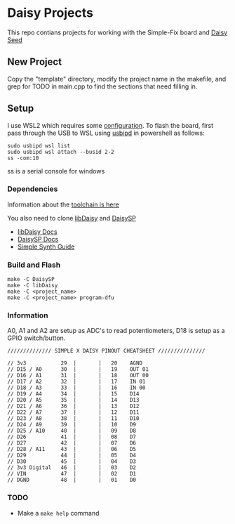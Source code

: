 # Daisy Projects
This repo contians projects for working with the Simple-Fix board and [Daisy Seed](https://www.electro-smith.com/daisy/daisy)

## New Project

Copy the "template" directory, modify the project name in the makefile, and
grep for TODO in main.cpp to find the sections that need filling in.

## Setup
I use WSL2 which requires some [configuration](https://blog.golioth.io/program-mcu-from-wsl2-with-usb-support/).
To flash the board, first pass through the USB to WSL using [usbipd](https://github.com/dorssel/usbipd-win) in powershell as follows:
```
sudo usbipd wsl list
sudo usbipd wsl attach --busid 2-2
ss -com:10
```
ss is a serial console for windows

### Dependencies
Information about the [toolchain is here](https://github.com/electro-smith/DaisyWiki/wiki/1d.-Installing-the-Toolchain-on-Linux)

You also need to clone [libDaisy](https://github.com/electro-smith/libDaisy) and [DaisySP](https://github.com/electro-smith/DaisySP)

- [libDaisy Docs](https://electro-smith.github.io/libDaisy/index.html)
- [DaisySP Docs](https://electro-smith.github.io/DaisySP/index.html)
- [Simple Synth Guide](https://www.youtube.com/watch?v=qIpW3MuebBE&list=PLBrCYHmNvufXhqGnm0eNpsfLcktGQkS-q&index=2)


### Build and Flash
```
make -C DaisySP
make -C libDaisy
make -C <project_name>
make -C <project_name> program-dfu
```

### Information
A0, A1 and A2 are setup as ADC's to read potentiometers, D18 is setup as a GPIO switch/button.
```
////////////// SIMPLE X DAISY PINOUT CHEATSHEET ///////////////

// 3v3           29  |       |   20    AGND
// D15 / A0      30  |       |   19    OUT 01
// D16 / A1      31  |       |   18    OUT 00
// D17 / A2      32  |       |   17    IN 01
// D18 / A3      33  |       |   16    IN 00
// D19 / A4      34  |       |   15    D14
// D20 / A5      35  |       |   14    D13
// D21 / A6      36  |       |   13    D12
// D22 / A7      37  |       |   12    D11
// D23 / A8      38  |       |   11    D10
// D24 / A9      39  |       |   10    D9
// D25 / A10     40  |       |   09    D8
// D26           41  |       |   08    D7
// D27           42  |       |   07    D6
// D28 / A11     43  |       |   06    D5
// D29           44  |       |   05    D4
// D30           45  |       |   04    D3
// 3v3 Digital   46  |       |   03    D2
// VIN           47  |       |   02    D1
// DGND          48  |       |   01    D0
```

### TODO
- Make a `make help` command
